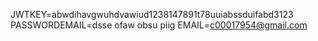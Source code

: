 JWTKEY=abwdihavgwuhdvawiud1238147891t78uuiabssduifabd3123
PASSWORDEMAIL=dsse ofaw obsu piig
EMAIL=c00017954@gmail.com
